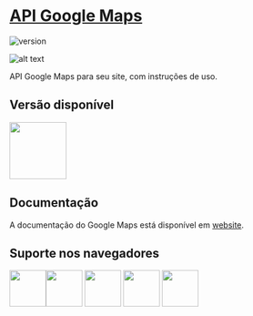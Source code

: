 # [API Google Maps](https://cloud.google.com/maps-platform/?hl=pt-br)

![version](https://img.shields.io/badge/version-1.0.0-blue.svg)

![alt text](https://uploaddeimagens.com.br/images/001/967/438/original/Captura_de_Tela_2019-03-17_às_22.50.19.png "tela")

API Google Maps para seu site, com instruções de uso.

## Versão disponível

[<img src="https://upload.wikimedia.org/wikipedia/commons/thumb/6/61/HTML5_logo_and_wordmark.svg/1200px-HTML5_logo_and_wordmark.svg.png" width="100" height="100" />](https://upload.wikimedia.org/wikipedia/commons/thumb/6/61/HTML5_logo_and_wordmark.svg/1200px-HTML5_logo_and_wordmark.svg.png)

## Documentação

A documentação do Google Maps está disponível em [website](https://cloud.google.com/maps-platform/?hl=pt-br).

## Suporte nos navegadores

<img src="https://s3.amazonaws.com/creativetim_bucket/github/browser/chrome.png" width="64" height="64"><img src="https://s3.amazonaws.com/creativetim_bucket/github/browser/firefox.png" width="64" height="64"> <img src="https://s3.amazonaws.com/creativetim_bucket/github/browser/edge.png" width="64" height="64"> <img src="https://s3.amazonaws.com/creativetim_bucket/github/browser/safari.png" width="64" height="64"> <img src="https://s3.amazonaws.com/creativetim_bucket/github/browser/opera.png" width="64" height="64">

